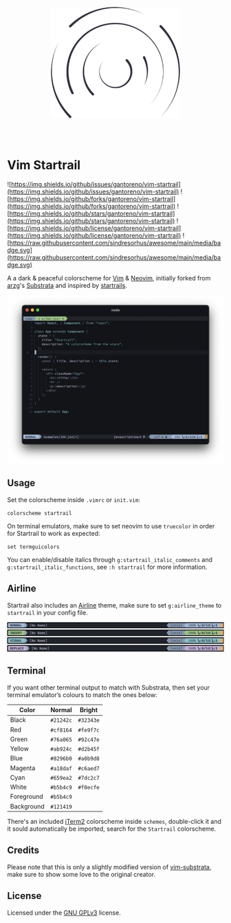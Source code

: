 <p align="center">
  <img src=".github/startrail.svg" width="300" style="margin: 50px" />
</p>

# Vim Startrail

![https://img.shields.io/github/issues/gantoreno/vim-startrail](https://img.shields.io/github/issues/gantoreno/vim-startrail) ![https://img.shields.io/github/forks/gantoreno/vim-startrail](https://img.shields.io/github/forks/gantoreno/vim-startrail) ![https://img.shields.io/github/stars/gantoreno/vim-startrail](https://img.shields.io/github/stars/gantoreno/vim-startrail) ![https://img.shields.io/github/license/gantoreno/vim-startrail](https://img.shields.io/github/license/gantoreno/vim-startrail) ![https://raw.githubusercontent.com/sindresorhus/awesome/main/media/badge.svg](https://raw.githubusercontent.com/sindresorhus/awesome/main/media/badge.svg)

A a dark & peaceful colorscheme for [Vim](https://www.vim.org/) & [Neovim](https://neovim.io/), initially forked from [arzg](https://github.com/arzg)'s [Substrata](https://github.com/arzg/vim-substrata) and inspired by [startrails](https://www.google.com/search?q=startrail).

<div align="center">
  <img src=".github/screenshot.png" />
</div>

## Usage

Set the colorscheme inside `.vimrc` or `init.vim`:

```vim
colorscheme startrail
```

On terminal emulators, make sure to set neovim to use `truecolor` in order for Startrail to work as expected:

```vim
set termguicolors
```

You can enable/disable italics through `g:startrail_italic_comments` and `g:startrail_italic_functions`, see `:h startrail` for more information.

## Airline

Startrail also includes an [Airline]() theme, make sure to set `g:airline_theme` to `startrail` in your config file.

![Normal mode](.github/normal.png)
![Insert mode](.github/insert.png)
![Visual mode](.github/visual.png)
![Replace mode](.github/replace.png)

## Terminal

If you want other terminal output to match with Substrata, then set your terminal emulator’s colours to match the ones below:

| Color      | Normal    | Bright    |
| ---------- | --------- | --------- |
| Black      | `#21242c` | `#32343e` |
| Red        | `#cf8164` | `#fe9f7c` |
| Green      | `#76a065` | `#92c47e` |
| Yellow     | `#ab924c` | `#d2b45f` |
| Blue       | `#8296b0` | `#a0b9d8` |
| Magenta    | `#a18daf` | `#c6aed7` |
| Cyan       | `#659ea2` | `#7dc2c7` |
| White      | `#b5b4c9` | `#f0ecfe` |
| Foreground | `#b5b4c9` |           |
| Background | `#121419` |           |

There's an included [iTerm2](https://iterm2.com/) colorscheme inside `schemes`, double-click it and it sould automatically be imported, search for the `Startrail` colorscheme.

## Credits

Please note that this is only a slightly modified version of [vim-substrata](https://github.com/arzg/vim-substrata), make sure to show some love to the original creator.

## License

Licensed under the [GNU GPLv3](https://www.gnu.org/licenses/gpl-3.0.html) license.
